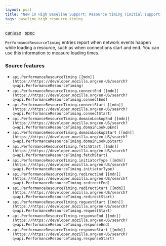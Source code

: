 ```yaml
---
layout: post
title: "New in High Baseline Support: Resource timing (initial support)"
tags: baseline-high resource-timing
---
```


[caniuse](https://caniuse.com/?search=resource-timing) · [spec](https://w3c.github.io/resource-timing/)

`PerformanceResourceTiming` entries report when network events happen while loading a resource, such as when connections start and end. You can use this information to measure loading times.

### Source features

- ``api.PerformanceResourceTiming [[mdn]](https://https://developer.mozilla.org/en-US/search?q=api.PerformanceResourceTiming)``
- ``api.PerformanceResourceTiming.connectEnd [[mdn]](https://https://developer.mozilla.org/en-US/search?q=api.PerformanceResourceTiming.connectEnd)``
- ``api.PerformanceResourceTiming.connectStart [[mdn]](https://https://developer.mozilla.org/en-US/search?q=api.PerformanceResourceTiming.connectStart)``
- ``api.PerformanceResourceTiming.domainLookupEnd [[mdn]](https://https://developer.mozilla.org/en-US/search?q=api.PerformanceResourceTiming.domainLookupEnd)``
- ``api.PerformanceResourceTiming.domainLookupStart [[mdn]](https://https://developer.mozilla.org/en-US/search?q=api.PerformanceResourceTiming.domainLookupStart)``
- ``api.PerformanceResourceTiming.fetchStart [[mdn]](https://https://developer.mozilla.org/en-US/search?q=api.PerformanceResourceTiming.fetchStart)``
- ``api.PerformanceResourceTiming.initiatorType [[mdn]](https://https://developer.mozilla.org/en-US/search?q=api.PerformanceResourceTiming.initiatorType)``
- ``api.PerformanceResourceTiming.redirectEnd [[mdn]](https://https://developer.mozilla.org/en-US/search?q=api.PerformanceResourceTiming.redirectEnd)``
- ``api.PerformanceResourceTiming.redirectStart [[mdn]](https://https://developer.mozilla.org/en-US/search?q=api.PerformanceResourceTiming.redirectStart)``
- ``api.PerformanceResourceTiming.requestStart [[mdn]](https://https://developer.mozilla.org/en-US/search?q=api.PerformanceResourceTiming.requestStart)``
- ``api.PerformanceResourceTiming.responseEnd [[mdn]](https://https://developer.mozilla.org/en-US/search?q=api.PerformanceResourceTiming.responseEnd)``
- ``api.PerformanceResourceTiming.responseStart [[mdn]](https://https://developer.mozilla.org/en-US/search?q=api.PerformanceResourceTiming.responseStart)``

